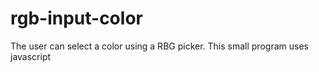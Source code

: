 # rgb-input-color

The user can select a color using a RBG picker. 
This small program uses javascript 
